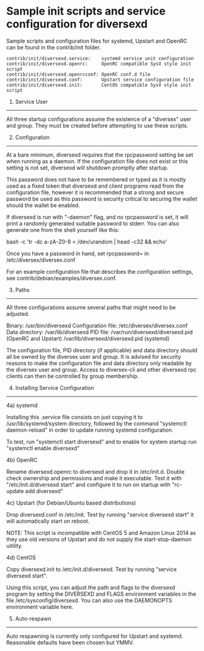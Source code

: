 Sample init scripts and service configuration for diversexd
==========================================================

Sample scripts and configuration files for systemd, Upstart and OpenRC
can be found in the contrib/init folder.

    contrib/init/diversexd.service:    systemd service unit configuration
    contrib/init/diversexd.openrc:     OpenRC compatible SysV style init script
    contrib/init/diversexd.openrcconf: OpenRC conf.d file
    contrib/init/diversexd.conf:       Upstart service configuration file
    contrib/init/diversexd.init:       CentOS compatible SysV style init script

1. Service User
---------------------------------

All three startup configurations assume the existence of a "diversex" user
and group.  They must be created before attempting to use these scripts.

2. Configuration
---------------------------------

At a bare minimum, diversexd requires that the rpcpassword setting be set
when running as a daemon.  If the configuration file does not exist or this
setting is not set, diversexd will shutdown promptly after startup.

This password does not have to be remembered or typed as it is mostly used
as a fixed token that diversexd and client programs read from the configuration
file, however it is recommended that a strong and secure password be used
as this password is security critical to securing the wallet should the
wallet be enabled.

If diversexd is run with "-daemon" flag, and no rpcpassword is set, it will
print a randomly generated suitable password to stderr.  You can also
generate one from the shell yourself like this:

bash -c 'tr -dc a-zA-Z0-9 < /dev/urandom | head -c32 && echo'

Once you have a password in hand, set rpcpassword= in /etc/diversex/diversex.conf

For an example configuration file that describes the configuration settings,
see contrib/debian/examples/diversex.conf.

3. Paths
---------------------------------

All three configurations assume several paths that might need to be adjusted.

Binary:              /usr/bin/diversexd
Configuration file:  /etc/diversex/diversex.conf
Data directory:      /var/lib/diversexd
PID file:            /var/run/diversexd/diversexd.pid (OpenRC and Upstart)
                     /var/lib/diversexd/diversexd.pid (systemd)

The configuration file, PID directory (if applicable) and data directory
should all be owned by the diversex user and group.  It is advised for security
reasons to make the configuration file and data directory only readable by the
diversex user and group.  Access to diversex-cli and other diversexd rpc clients
can then be controlled by group membership.

4. Installing Service Configuration
-----------------------------------

4a) systemd

Installing this .service file consists on just copying it to
/usr/lib/systemd/system directory, followed by the command
"systemctl daemon-reload" in order to update running systemd configuration.

To test, run "systemctl start diversexd" and to enable for system startup run
"systemctl enable diversexd"

4b) OpenRC

Rename diversexd.openrc to diversexd and drop it in /etc/init.d.  Double
check ownership and permissions and make it executable.  Test it with
"/etc/init.d/diversexd start" and configure it to run on startup with
"rc-update add diversexd"

4c) Upstart (for Debian/Ubuntu based distributions)

Drop diversexd.conf in /etc/init.  Test by running "service diversexd start"
it will automatically start on reboot.

NOTE: This script is incompatible with CentOS 5 and Amazon Linux 2014 as they
use old versions of Upstart and do not supply the start-stop-daemon uitility.

4d) CentOS

Copy diversexd.init to /etc/init.d/diversexd. Test by running "service diversexd start".

Using this script, you can adjust the path and flags to the diversexd program by
setting the DIVERSEXD and FLAGS environment variables in the file
/etc/sysconfig/diversexd. You can also use the DAEMONOPTS environment variable here.

5. Auto-respawn
-----------------------------------

Auto respawning is currently only configured for Upstart and systemd.
Reasonable defaults have been chosen but YMMV.
